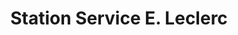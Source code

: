 ---
title: "Station Service E. Leclerc"
url: /tourlaville/station-service-e-leclerc/
shop: Gasflaschen
---